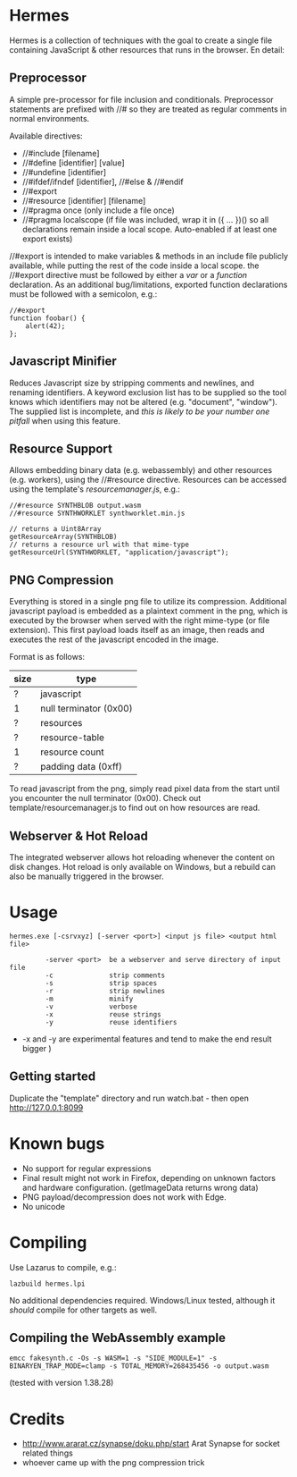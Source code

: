 # Hermes 

Hermes is a collection of techniques with the goal to create a single file containing JavaScript & other resources that runs in the browser. En detail:

## Preprocessor
A simple pre-processor for file inclusion and conditionals. Preprocessor statements are prefixed with //# so they are treated as regular comments in normal environments.

Available directives:
* //#include [filename]
* //#define [identifier] [value]
* //#undefine [identifier]
* //#ifdef/ifndef [identifier], //#else & //#endif 
* //#export
* //#resource [identifier] [filename]
* //#pragma once (only include a file once)
* //#pragma localscope (if file was included, wrap it in ({ ... })() so all declarations remain inside a local scope. Auto-enabled if at least one export exists)

//#export is intended to make variables & methods in an include file publicly available, while putting the rest of the code inside a local scope. the //#export directive must be followed by either a *var* or a *function* declaration. As an additional bug/limitations, exported function declarations must be followed with a semicolon, e.g.:

    //#export
    function foobar() {
        alert(42);
    };

## Javascript Minifier
Reduces Javascript size by stripping comments and newlines, and renaming identifiers.
A keyword exclusion list has to be supplied so the tool knows which identifiers may not be altered (e.g. "document", "window"). The supplied list is incomplete, and *this is likely to be your number one pitfall* when using this feature.

## Resource Support
Allows embedding binary data (e.g. webassembly) and other resources (e.g. workers), using the //#resource directive. Resources can be accessed using the template's *resourcemanager.js*, e.g.:

    //#resource SYNTHBLOB output.wasm
    //#resource SYNTHWORKLET synthworklet.min.js
    
    // returns a Uint8Array
    getResourceArray(SYNTHBLOB)
    // returns a resource url with that mime-type
    getResourceUrl(SYNTHWORKLET, "application/javascript");

## PNG Compression 
Everything is stored in a single png file to utilize its compression. Additional javascript payload is embedded as a plaintext comment in the png, which is executed by the browser when served with the right mime-type (or file extension). This first payload loads itself as an image, then reads and executes the rest of the javascript encoded in the image.

Format is as follows:

size | type
---- | ----
? | javascript
1 | null terminator (0x00)
? | resources 
? | resource-table
1 | resource count
? | padding data (0xff)

To read javascript from the png, simply read pixel data from the start until you encounter the null terminator (0x00). Check out template/resourcemanager.js to find out on how resources are read. 

## Webserver & Hot Reload
The integrated webserver allows hot reloading whenever the content on disk changes. 
Hot reload is only available on Windows, but a rebuild can also be manually triggered in the browser.

# Usage
    hermes.exe [-csrvxyz] [-server <port>] <input js file> <output html file>
    
             -server <port>  be a webserver and serve directory of input file
             -c              strip comments
             -s              strip spaces
             -r              strip newlines
             -m              minify
             -v              verbose
             -x              reuse strings
             -y              reuse identifiers
* -x and -y are experimental features and tend to make the end result bigger )

## Getting started
Duplicate the "template" directory and run watch.bat - then open http://127.0.0.1:8099 

# Known bugs
* No support for regular expressions
* Final result might not work in Firefox, depending on unknown factors and hardware configuration. (getImageData returns wrong data)
* PNG payload/decompression does not work with Edge.
* No unicode

# Compiling
Use Lazarus to compile, e.g.:

    lazbuild hermes.lpi

No additional dependencies required. Windows/Linux tested, although it *should* compile for other targets as well. 

## Compiling the WebAssembly example
    emcc fakesynth.c -Os -s WASM=1 -s "SIDE_MODULE=1" -s BINARYEN_TRAP_MODE=clamp -s TOTAL_MEMORY=268435456 -o output.wasm
(tested with version 1.38.28)

# Credits
* http://www.ararat.cz/synapse/doku.php/start Arat Synapse for socket related things
* whoever came up with the png compression trick
